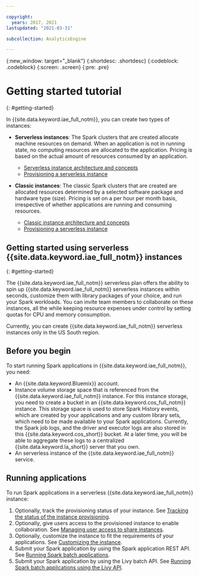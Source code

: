 ```yaml
---

copyright:
  years: 2017, 2021
lastupdated: "2021-03-31"

subcollection: AnalyticsEngine

---
```


{:new_window: target="_blank"}
{:shortdesc: .shortdesc}
{:codeblock: .codeblock}
{:screen: .screen}
{:pre: .pre}

# Getting started tutorial
{: #getting-started}


In {{site.data.keyword.iae_full_notm}}, you can create two types of instances:

- **Serverless instances**: The Spark clusters that are created allocate machine resources on demand.  When an application is not in running state, no computing resources are allocated to the application. Pricing is based on the actual amount of resources consumed by an application.

  - [Serverless instance architecture and concepts](/docs/AnalyticsEngine?topic=AnalyticsEngine-serverless-architecture-concepts)
  - [Provisioning a serverless instance](/docs/AnalyticsEngine?topic=AnalyticsEngine-provisioning-serverless)

- **Classic instances**: The classic Spark clusters that are created are allocated resources determined by a selected software package and hardware type (size). Pricing is set on a per hour per month basis, irrespective of whether applications are running and consuming resources.
  - [Classic instance architecture and concepts](/docs/AnalyticsEngine?topic=AnalyticsEngine-IAE-overview)
  - [Provisioning a serverless instance](/docs/AnalyticsEngine?topic=AnalyticsEngine-provisioning-serverless)

## Getting started using serverless {{site.data.keyword.iae_full_notm}} instances
{: #getting-started}

The {{site.data.keyword.iae_full_notm}} serverless plan offers the ability to spin up {{site.data.keyword.iae_full_notm}} serverless instances within seconds, customize them with library packages of your choice, and run your Spark workloads. You can invite team members to collaborate on these instances, all the while keeping resource expenses under control by setting quotas for CPU and memory consumption.

Currently, you can create {{site.data.keyword.iae_full_notm}} serverless instances only in the US South region.

## Before you begin

To start running Spark applications in {{site.data.keyword.iae_full_notm}}, you need:

- An {{site.data.keyword.Bluemix}} account.
- Instance volume storage space that is referenced from the {{site.data.keyword.iae_full_notm}} instance. For this instance storage, you need to create a bucket in an {{site.data.keyword.cos_full_notm}} instance. This storage space is used to store Spark History events, which are created by your applications and any custom library sets, which need to be made available to your Spark applications. Currently, the Spark job logs, and the driver and executor logs are also stored in this {{site.data.keyword.cos_short}} bucket. At a later time, you will be able to  aggregate these logs to a centralized {{site.data.keyword.la_short}} server that you own.
- An serverless instance of the {{site.data.keyword.iae_full_notm}} service.

## Running applications

To run Spark applications in a serverless  {{site.data.keyword.iae_full_notm}} instance:

1. Optionally, track the provisioning status of your instance. See [Tracking the status of the instance provisioning](/docs/AnalyticsEngine?topic=AnalyticsEngine-track-provisioning-serverless).
1. Optionally, give users access to the provisioned instance to enable collaboration. See [Managing user access to share instances](/docs/AnalyticsEngine?topic=AnalyticsEngine-grant-permissions-serverless).
1. Optionally, customize the instance to fit the requirements of your applications. See [Customizing the instance](/docs/AnalyticsEngine?topic=AnalyticsEngine-cust-instance).
1. Submit your Spark application by using the Spark application REST API. See [Running Spark batch applications](/docs/AnalyticsEngine?topic=AnalyticsEngine-spark-batch-serverless).
1. Submit your Spark application by using the Livy batch API. See [Running Spark batch applications using the Livy API](/docs/AnalyticsEngine?topic=AnalyticsEngine-livy-api-serverless).
